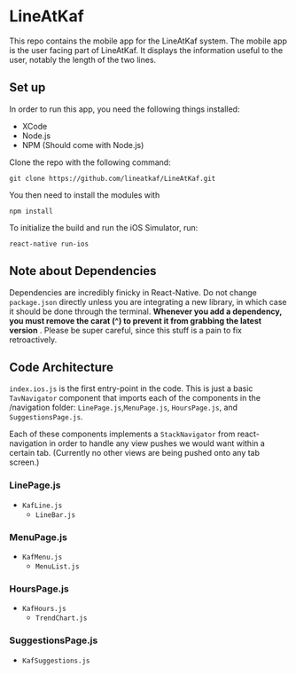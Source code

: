 # LineAtKaf

This repo contains the mobile app for the LineAtKaf system. The mobile app is
the user facing part of LineAtKaf. It displays the information useful to the
user, notably the length of the two lines.

## Set up

In order to run this app, you need the following things installed:

- XCode
- Node.js
- NPM (Should come with Node.js)

Clone the repo with the following command:

````
git clone https://github.com/lineatkaf/LineAtKaf.git
````

You then need to install the modules with

````
npm install
````

To initialize the build and run the iOS Simulator, run:

````
react-native run-ios
````

## Note about Dependencies

Dependencies are incredibly finicky in React-Native. Do not change ```package.json```
directly unless you are integrating a new library, in which case it should be done
through the terminal. **Whenever you add a dependency, you must remove the carat
(^) to prevent it from grabbing the latest version** . Please be super careful,
since this stuff is a pain to fix retroactively.


## Code Architecture

`index.ios.js` is the first entry-point in the code.  This is just a basic `TavNavigator` component that imports each of the components in the /navigation folder: `LinePage.js`,`MenuPage.js`, `HoursPage.js`, and `SuggestionsPage.js`.

Each of these components implements a `StackNavigator` from react-navigation in order to handle any view pushes we would want within a certain tab.  (Currently no other views are being pushed onto any tab screen.)

### LinePage.js

* `KafLine.js`
  * `LineBar.js`

### MenuPage.js

* `KafMenu.js`
  * `MenuList.js`

### HoursPage.js

* `KafHours.js`
  * `TrendChart.js`

### SuggestionsPage.js

* `KafSuggestions.js`
